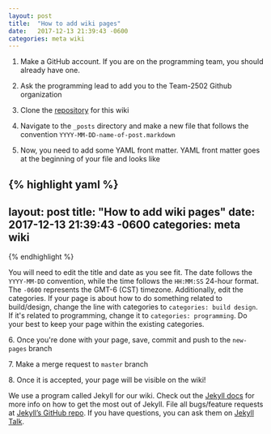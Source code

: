 ```yaml
---
layout: post
title:  "How to add wiki pages"
date:   2017-12-13 21:39:43 -0600
categories: meta wiki
---
```


1. Make a GitHub account. If you are on the programming team, you should already have one.

1. Ask the programming lead to add you to the Team-2502 Github organization

1. Clone the [repository](https://github.com/Team-2502/Team-2502.github.io) for this wiki

1. Navigate to the  `_posts` directory and make a new file that follows the convention `YYYY-MM-DD-name-of-post.markdown`

1. Now, you need to add some YAML front matter. YAML front matter goes at the beginning of your file and looks like 

{% highlight yaml %}
---
layout: post
title:  "How to add wiki pages"
date:   2017-12-13 21:39:43 -0600
categories: meta wiki
---
{% endhighlight %}

You will need to edit the title and date as you see fit. The date follows the `YYYY-MM-DD` convention, while the time follows the `HH:MM:SS` 24-hour format. The `-0600` represents the GMT-6 (CST) timezone. 
Additionally, edit the categories. If your page is about how to do something related to build/design, change the line with categories to `categories: build design`. If it's related to programming, change it to `categories: programming`. Do your best to keep your page within the existing categories.

6\. Once you're done with your page, save, commit and push to the `new-pages` branch

7\. Make a merge request to `master` branch

8\. Once it is accepted, your page will be visible on the wiki!


We use a program called Jekyll for our wiki. Check out the [Jekyll docs][jekyll-docs] for more info on how to get the most out of Jekyll. File all bugs/feature requests at [Jekyll’s GitHub repo][jekyll-gh]. If you have questions, you can ask them on [Jekyll Talk][jekyll-talk].

[jekyll-docs]: https://jekyllrb.com/docs/home
[jekyll-gh]:   https://github.com/jekyll/jekyll
[jekyll-talk]: https://talk.jekyllrb.com/
